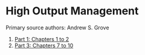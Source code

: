 # High Output Management

Primary source authors: Andrew S. Grove

1. [Part 1: Chapters 1 to 2](chapters1-2.pdf)
1. [Part 3: Chapters 7 to 10](chapters7-10.pdf)
